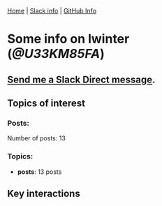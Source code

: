 [Home](https://kelu124.github.io/echommunity/) | [Slack info](https://kelu124.github.io/echommunity/) | [GitHub Info](https://kelu124.github.io/echommunity/github.html)

# Some info on __lwinter__ (_@U33KM85FA_)


## [Send me a Slack Direct message](https://echopen.slack.com/messages/@lwinter/).

## Topics of interest

### Posts: 

Number of posts: 13

### Topics:

* __posts__: 13 posts

## Key interactions 

